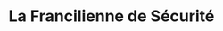 ---
title: "La Francilienne de Sécurité"
url: /mennecy/la-francilienne-de-securite/
shop: sécurité
---